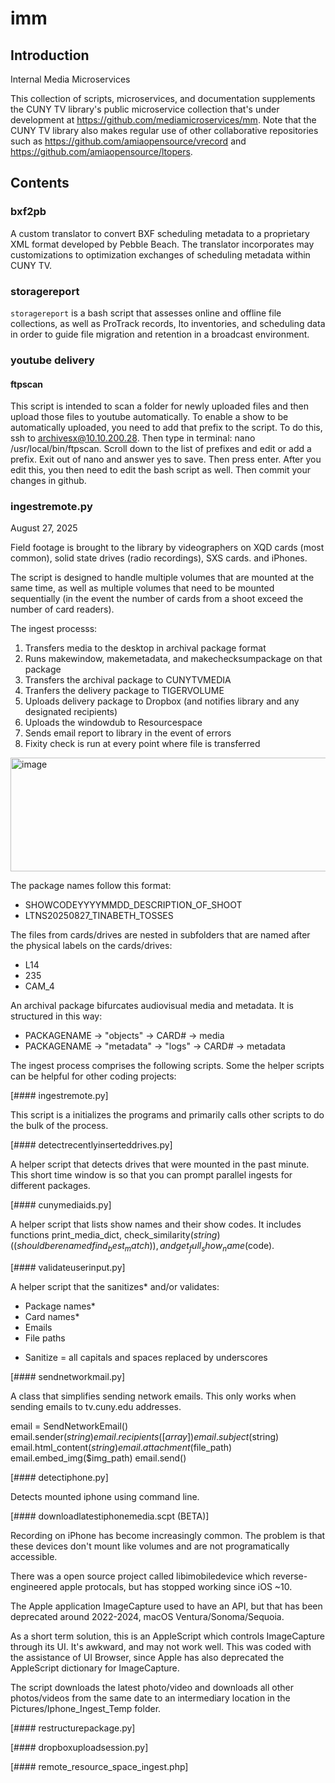 # imm

## Introduction

Internal Media Microservices

This collection of scripts, microservices, and documentation supplements the CUNY TV library's public microservice collection that's under development at https://github.com/mediamicroservices/mm. Note that the CUNY TV library also makes regular use of other collaborative repositories such as https://github.com/amiaopensource/vrecord and https://github.com/amiaopensource/ltopers.

## Contents

### bxf2pb

A custom translator to convert BXF scheduling metadata to a proprietary XML format developed by Pebble Beach. The translator incorporates may customizations to optimization exchanges of scheduling metadata within CUNY TV.

### storagereport

`storagereport` is a bash script that assesses online and offline file collections, as well as ProTrack records, lto inventories, and scheduling data in order to guide file migration and retention in a broadcast environment. 

### youtube delivery
#### ftpscan
This script is intended to scan a folder for newly uploaded files and then upload those files to youtube automatically. To enable a show to be automatically uploaded, you need to add that prefix to the script. To do this, ssh to archivesx@10.10.200.28. Then type in terminal: nano /usr/local/bin/ftpscan. Scroll down to the list of prefixes and edit or add a prefix. Exit out of nano and answer yes to save. Then press enter. After you edit this, you then need to edit the bash script as well. Then commit your changes in github. 

### ingestremote.py
August 27, 2025

Field footage is brought to the library by videographers on XQD cards (most common), solid state drives (radio recordings), SXS cards. and iPhones. 

The script is designed to handle multiple volumes that are mounted at the same time, as well as multiple volumes that need to be mounted sequentially (in the event the number of cards from a shoot exceed the number of card readers).

The ingest processs:

1. Transfers media to the desktop in archival package format
2. Runs makewindow, makemetadata, and makechecksumpackage on that package
3. Transfers the archival package to CUNYTVMEDIA
4. Tranfers the delivery package to TIGERVOLUME
5. Uploads delivery package to Dropbox (and notifies library and any designated recipients)
6. Uploads the windowdub to Resourcespace
7. Sends email report to library in the event of errors
8. Fixity check is run at every point where file is transferred

<img width="1174" height="182" alt="image" src="https://github.com/user-attachments/assets/0de25cf6-d3cd-4fc2-8364-fff7b7c01190" />

The package names follow this format:
- SHOWCODEYYYYMMDD_DESCRIPTION_OF_SHOOT
- LTNS20250827_TINABETH_TOSSES

The files from cards/drives are nested in subfolders that are named after the physical labels on the cards/drives:
- L14
- 235
- CAM_4

An archival package bifurcates audiovisual media and metadata. It is structured in this way:
- PACKAGENAME -> "objects" -> CARD# -> media
- PACKAGENAME -> "metadata" -> "logs" -> CARD# -> metadata

The ingest process comprises the following scripts. Some the helper scripts can be helpful for other coding projects:

[#### ingestremote.py]

This script is a initializes the programs and primarily calls other scripts to do the bulk of the process.

[#### detectrecentlyinserteddrives.py]

A helper script that detects drives that were mounted in the past minute. This short time window is so that you can prompt parallel ingests for different packages.

[#### cunymediaids.py]

A helper script that lists show names and their show codes. It includes functions print_media_dict, check_similarity($string) ((should be renamed find_best_match)), and get_full_show_name($code).

[#### validateuserinput.py]

A helper script that the sanitizes* and/or validates:
- Package names*
- Card names*
- Emails
- File paths

* Sanitize = all capitals and spaces replaced by underscores

[#### sendnetworkmail.py]

A class that simplifies sending network emails. This only works when sending emails to tv.cuny.edu addresses.

email = SendNetworkEmail()
email.sender($string)
email.recipients([array])
email.subject($string)
email.html_content($string)
email.attachment($file_path)
email.embed_img($img_path)
email.send()

[#### detectiphone.py]

Detects mounted iphone using command line. 

[#### downloadlatestiphonemedia.scpt (BETA)]

Recording on iPhone has become increasingly common. The problem is that these devices don't mount like volumes and are not programatically accessible. 

There was a open source project called libimobiledevice which reverse-engineered apple protocals, but has stopped working since iOS ~10.

The Apple application ImageCapture used to have an API, but that has been deprecated around 2022-2024, macOS Ventura/Sonoma/Sequoia.

As a short term solution, this is an AppleScript which controls ImageCapture through its UI. It's awkward, and may not work well. This was coded with the assistance of UI Browser, since Apple has also deprecated the AppleScript dictionary for ImageCapture.

The script downloads the latest photo/video and downloads all other photos/videos from the same date to an intermediary location in the Pictures/Iphone_Ingest_Temp folder. 

[#### restructurepackage.py]

[#### dropboxuploadsession.py]

[#### remote_resource_space_ingest.php]









